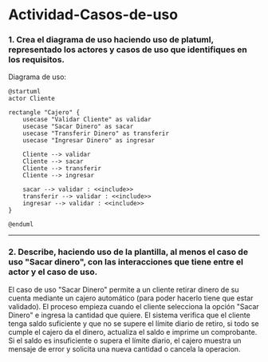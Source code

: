 # Actividad-Casos-de-uso

### 1. Crea el diagrama de uso haciendo uso de platuml, representado los actores y casos de uso que identifiques en los requisitos.

Diagrama de uso:
```
@startuml
actor Cliente

rectangle "Cajero" {
    usecase "Validar Cliente" as validar
    usecase "Sacar Dinero" as sacar
    usecase "Transferir Dinero" as transferir
    usecase "Ingresar Dinero" as ingresar

    Cliente --> validar
    Cliente --> sacar
    Cliente --> transferir
    Cliente --> ingresar

    sacar --> validar : <<include>>
    transferir --> validar : <<include>>
    ingresar --> validar : <<include>>
}

@enduml

```

------
### 2. Describe, haciendo uso de la plantilla, al menos el caso de uso "Sacar dinero", con las interacciones que tiene entre el actor y el caso de uso.

El caso de uso "Sacar Dinero" permite a un cliente retirar dinero de su cuenta mediante un cajero automático (para poder hacerlo tiene que estar validado). El proceso empieza cuando el cliente selecciona la opción "Sacar Dinero" e ingresa la cantidad que quiere. El sistema verifica que el cliente tenga saldo suficiente y que no se supere el límite diario de retiro, si todo se cumple el cajero da el dinero, actualiza el saldo e imprime un comprobante. Si el saldo es insuficiente o supera el límite diario, el cajero muestra un mensaje de error y solicita una nueva cantidad o cancela la operacion. 
